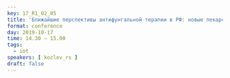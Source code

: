 ```yaml
---
key: 17_R1_02_05
title: 'Ближайшие перспективы антифунгальной терапии в РФ: новые лекарственные формы и новые препараты'
format: conference
day: 2019-10-17
time: 14.30 – 15.00
tags:
  - iot
speakers: [ kozlov_rs ]
draft: false
---
```

